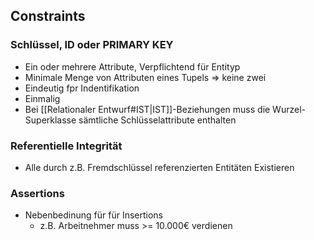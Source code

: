 ## Constraints
### Schlüssel, ID oder PRIMARY KEY
- Ein oder mehrere Attribute, Verpflichtend für Entityp
- Minimale Menge von Attributen eines Tupels => keine zwei 
- Eindeutig fpr Indentifikation
- Einmalig
- Bei [[Relationaler Entwurf#IST|IST]]-Beziehungen muss die Wurzel-Superklasse sämtliche
Schlüsselattribute enthalten

### Referentielle Integrität
- Alle durch z.B. Fremdschlüssel referenzierten Entitäten Existieren

### Assertions
- Nebenbedinung für für Insertions
	- z.B. Arbeitnehmer muss >= 10.000€ verdienen